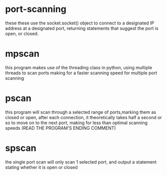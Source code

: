 # port-scanning
these these use the socket.socket() object to connect to a designated IP address at a designated port, returning statements that suggest the port is 
open, or closed.
# mpscan
this program makes use of the threading class in python, using multiple threads to scan ports making for a faster scanning speed for multiple port scanning
# pscan
this program will scan through a selected range of ports,marking them as closed or open, after each connection, it theoretically takes half a second or so to move on to the next port,
making for less than optimal scanning speeds (READ THE PROGRAM'S ENDING COMMENT)
# spscan
the single port scan will only scan 1 selected port, and output a statement stating whether it is open or closed
